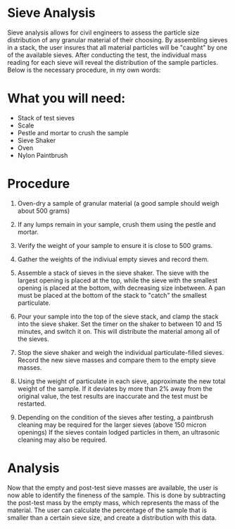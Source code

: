 # Sieve Analysis


Sieve analysis allows for civil engineers to assess the particle size distribution of any granular material of their choosing. By assembling sieves in a stack, the user insures that all material particles will be "caught" by one of the available sieves. After conducting the test, the individual mass reading for each sieve will reveal the distribution of the sample particles. Below is the necessary procedure, in my own words: 

# What you will need: 

  - Stack of test sieves
  - Scale
  - Pestle and mortar to crush the sample
  - Sieve Shaker 
  - Oven
  - Nylon Paintbrush
  

# Procedure

  1. Oven-dry a sample of granular material (a good sample should weigh about 500 grams)

2. If any lumps remain in your sample, crush them using the pestle and mortar.

3. Verify the weight of your sample to ensure it is close to 500 grams. 

4. Gather the weights of the indiviual empty sieves and record them. 

5. Assemble a stack of sieves in the sieve shaker. The sieve with the largest opening is placed at the top, while the sieve with the smallest opening is placed at the bottom, with decreasing size inbetween. A pan must be placed at the bottom of the stack to "catch" the smallest particulate.

6. Pour your sample into the top of the sieve stack, and clamp the stack into the sieve shaker. Set the timer on the shaker to between 10 and 15 minutes, and switch it on. This will distribute the material among all of the sieves. 

7. Stop the sieve shaker and weigh the individual particulate-filled sieves. Record the new sieve masses and compare them to the empty sieve masses. 

8. Using the weight of particulate in each sieve, approximate the new total weight of the sample. If it deviates by more than 2% away from the original value, the test results are inaccurate and the test must be restarted. 

9. Depending on the condition of the sieves after testing, a paintbrush cleaning may be required for the larger sieves (above 150 micron openings) If the sieves contain lodged particles in them, an ultrasonic cleaning may also be required. 


# Analysis
Now that the empty and post-test sieve masses are available, the user is now able to identify the fineness of the sample. This is done by subtracting the post-test mass by the empty mass, which represents the mass of the material. The user can calculate the percentage of the sample that is smaller than a certain sieve size, and create a distribution with this data.  


